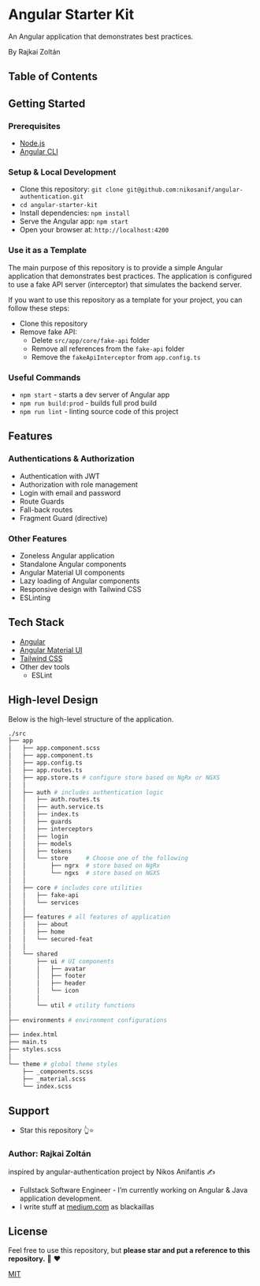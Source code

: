 # Angular Starter Kit

An Angular application that demonstrates best practices.

By Rajkai Zoltán

<!-- [![license](https://img.shields.io/github/license/nikosanif/angular-authentication.svg)](https://github.com/nikosanif/angular-authentication/blob/main/LICENSE)
[![Netlify Status](https://api.netlify.com/api/v1/badges/4c9d2c63-d481-486a-996c-8451443ac9d6/deploy-status)](https://angular-authentication.netlify.app)
[![code style: prettier](https://img.shields.io/badge/code_style-prettier-ff69b4.svg)](https://github.com/prettier/prettier) -->

## Table of Contents
<!-- 
- [Live Demo](#live-demo)
- [Getting Started](#getting-started)
- [Features](#features)
- [Tech Stack](#tech-stack)
- [High-level Design](#high-level-design)
- [Contributing](#contributing)
- [Support](#support)
- [License](#license) -->

<!-- ## Live Demo

Live application: [angular-authentication.netlify.app](https://angular-authentication.netlify.app/)

![Angular Authentication Demo](https://raw.githubusercontent.com/nikosanif/angular-authentication/main/meta/app-demo.gif) -->

## Getting Started

### Prerequisites

- [Node.js](https://nodejs.org/en/)
- [Angular CLI](https://angular.io/cli)

### Setup & Local Development

- Clone this repository: `git clone git@github.com:nikosanif/angular-authentication.git`
- `cd angular-starter-kit`
- Install dependencies: `npm install`
- Serve the Angular app: `npm start`
- Open your browser at: `http://localhost:4200`

### Use it as a Template

The main purpose of this repository is to provide a simple Angular application that demonstrates best practices. The application is configured to use a fake API server (interceptor) that simulates the backend server. 

If you want to use this repository as a template for your project, you can follow these steps:

- Clone this repository
- Remove fake API:
  - Delete `src/app/core/fake-api` folder
  - Remove all references from the `fake-api` folder
  - Remove the `fakeApiInterceptor` from `app.config.ts`

### Useful Commands

- `npm start` - starts a dev server of Angular app
- `npm run build:prod` - builds full prod build
- `npm run lint` - linting source code of this project

## Features

### Authentications & Authorization

- Authentication with JWT
- Authorization with role management
- Login with email and password
- Route Guards
- Fall-back routes
- Fragment Guard (directive)

### Other Features

- Zoneless Angular application
- Standalone Angular components
- Angular Material UI components
- Lazy loading of Angular components
- Responsive design with Tailwind CSS
- ESLinting

## Tech Stack

- [Angular](https://angular.io/)
- [Angular Material UI](https://material.angular.io/)
- [Tailwind CSS](https://tailwindcss.com/)
- Other dev tools
  - ESLint

## High-level Design

Below is the high-level structure of the application.

```sh
./src
├── app
│   ├── app.component.scss
│   ├── app.component.ts
│   ├── app.config.ts
│   ├── app.routes.ts
│   ├── app.store.ts # configure store based on NgRx or NGXS
│   │
│   ├── auth # includes authentication logic
│   │   ├── auth.routes.ts
│   │   ├── auth.service.ts
│   │   ├── index.ts
│   │   ├── guards
│   │   ├── interceptors
│   │   ├── login
│   │   ├── models
│   │   ├── tokens
│   │   └── store     # Choose one of the following
│   │       ├── ngrx  # store based on NgRx
│   │       └── ngxs  # store based on NGXS
│   │
│   ├── core # includes core utilities
│   │   ├── fake-api
│   │   └── services
│   │
│   ├── features # all features of application
│   │   ├── about
│   │   ├── home
│   │   └── secured-feat
│   │
│   └── shared
│       ├── ui # UI components
│       │   ├── avatar
│       │   ├── footer
│       │   ├── header
│       │   └── icon
│       │
│       └── util # utility functions
│
├── environments # environment configurations
│
├── index.html
├── main.ts
├── styles.scss
│
└── theme # global theme styles
    ├── _components.scss
    ├── _material.scss
    └── index.scss
```

<!-- ## Contributing

Who is for this? I would love for you to contribute to Angular Authentication! Before you start, please read the [Contributor Guide](https://github.com/nikosanif/angular-authentication/blob/main/CONTRIBUTING.md). -->

<!-- If you have found any bug in the source code or want to _request_ a new feature, you can help by [submitting an issue](https://github.com/nikosanif/angular-authentication/issues/new/choose) at GitHub. Even better, you can fork this repository and [submit a PR](https://github.com/nikosanif/angular-authentication/compare) with the fix or the new feature description. -->

## Support

- Star this repository 👆⭐️

### Author: Rajkai Zoltán 
inspired by angular-authentication project by Nikos Anifantis ✍️

- Fullstack Software Engineer - I’m currently working on Angular & Java application development.
- I write stuff at [medium.com](https://medium.com/) as blackaillas

## License

Feel free to use this repository, but **please star and put a reference to this repository.** :pray: :heart:

[MIT](https://opensource.org/licenses/MIT)

